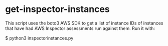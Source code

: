 # get-inspector-instances

This script uses the boto3 AWS SDK to get a list of instance IDs of instances that have had AWS Inspector assessments run against them. Run it with:

$ python3 inspectorinstances.py
